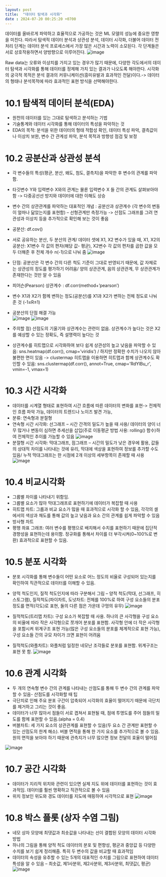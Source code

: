 ```yaml
---
layout: post
title:  "데이터 탐색과 시각화"
date : 2024-07-20 00:25:20 +0700
---
```

데이터를 올바르게 파악하고 효율적으로 가공하는 것은 ML 모델의 성능에 중요한 영향을 미친다. 
따라서 탐색적 데이터 분석과 상관성 분석, 데이터 시각화, 더불어 데이터 전처리 단계는 데이터 분석 프로세스에서 가장 많은 시간과 노력이 소모된다. 각 단계들은 서로 상호작용하면서 양방향으로 이루어진다. 
![image](https://github.com/user-attachments/assets/d6776d1b-496d-4ca3-9aa0-cd8049d9d93e)

 
Raw data는 오류와 이상치를 가지고 있는 경우가 많기 때문에, 다양한 각도에서의 데이터 탐색과 시각화를 통해 데이터를 정제해 가치 있는 결과가 나오도록 해야한다.
시각화의 궁극적 목적은 분석 결과의 커뮤니케이션(흥미유발과 효과적인 전달)이다.-> 데이터의 형태나 분석목적에 따라 효과적인 표현 방식을 선택해야한다.


# 10.1 탐색적 데이터 분석(EDA)
- 원천의 데이터를 있는 그대로 탐색하고 분석하는 기법
- 기술통계와 데이터 시각화를 통해 데이터의 특성을 파악하는 것
- EDA의 목적: 분석을 위한 데이터의 형태 적합성 확인, 데이터 특성 파악, 결측값이나 이상치 보완, 변수 간 관계성 파악, 분석 목적과 방향성 점검 및 보정

# 10.2 공분산과 상관성 분석
- 각 변수들의 특성(평균, 분산, 왜도, 첨도, 결측치)을 파악한 후 변수의 관계를 파악함. 
- 타깃변수 Y와 입력변수 X와의 관계는 물론 입력변수 X 들 간의 관계도 살펴보아야 함 -> 다중공선선 방지와 데이터에 대한 이해도 상승 
- 변수 간의 상관관계를 파악하는 대표적인 개념 : 공분산과 상관계수 (각 변수의 변동이 얼마나 닮았는지를 표현함) – 선형관계만 측정가능 -> 산점도 그래프를 그려 연관성과 이상치 등을 추가적으로 확인해 보는 것이 좋음

-	공분산: df.cov() 
-	서로 공유하는 분산, 두 분산의 관계/ 데이터 셋에 X1, X2 변수가 있을 때, X1, X2의 공분산: X1변수 각 값의 편차(해당 값- 평균), X2변수 각 값의 편차를 곱한 값을 모두 더해준 후 전체 개수 n(-1)으로 나눠 줌
![image](https://github.com/user-attachments/assets/4cc97bca-d1ff-4d6c-8331-43da14443eb2)
-	단점: 공분산은 각 변수 간의 다른 척도 기준이 그대로 반영되기 때문에, 값 자체로는 상관성의 정도를 평가하기 어려움/ 양의 상관관계, 음의 상관관계, 무 상관관계가 존재한다는 것만 알 수 있음 

-	피어슨(Pearson) 상관계수 : df.corr(method+’pearson’)
-	변수 X1과 X2가 함께 변하는 정도(공분산)를 X1과 X2가 변하는 전체 정도로 나눠준 것 (-1≤R≤1)
-	공분산의 단점 해결 가능  
![image](https://github.com/user-attachments/assets/016b1b6c-7ce2-4d1d-9236-dee540ede887)
![image](https://github.com/user-attachments/assets/40ff465f-d4b6-4559-bcfb-11800d686ca3)
-	주의할 점) 산점도의 기울기와 상관계수는 관련이 없음. 상관계수가 높다는 것은 X2를 예상할 수 있는 정확도, 즉 설명력이 높다는 것 
-	상관계수를 히트맵으로 시각화하여 보다 쉽게 상관성의 높고 낮음을 파악할 수 있음: sns.heatmap(df.corr(), cmap=’viridis’) / 하지만 정확한 수치가 나오지 않아 불편한 면이 있음 -> clustermap 히트맵을 이용하면 히트맵과 함께 상관계수도 확인할 수 있음:   sns.clustermap(df.corr(), annot=True, cmap='RdYlBu_r', vmin=-1, vmax=1)

# 10.3 시간 시각화
-	데이터를 시계열 형태로 표현하여 시간 흐름에 따른 데이터의 변화를 표현-> 전체적인 흐름 파악 가능, 데이터의 트렌드나 노이즈 발견 가능, 
-	분류: 연속형과 분절형
-	연속형 시간 시각화: 선그래프 – 시간 간격의 밀도가 높을 때 사용/ 데이터의 양이 너무 많거나 변동이 심하면 추세선을 삽입(주로 이동평균 방법 사용: rolling() 함수)하여 전체적인 추이를 가늠할 수 있음
![image](https://github.com/user-attachments/assets/fd8be2f3-8ccd-42a3-97a8-6993fa0a7ba7)
-	분절형 시간 시각화: 막대그래프, 점그래프 – 시간의 밀도가 낮은 경우에 활용, 값들의 상대적 차이를 나타내는 것에 유리, 막대에 색상을 표현하여 정보를 추가할 수도 있음/ 누적 막대그래프는 한 시점에 2개 이상의 세부항목이 존재할 때 사용
![image](https://github.com/user-attachments/assets/f092f0b9-81e8-496e-8ea8-3e30e61745bf)

# 10.4 비교시각화
-	그룹별 차이를 나타내기 위함임. 
-	그룹별 요소가 많아 막대그래프로 표현하기에 데이터가 복잡할 때 사용
-	히트맵 차트: 그룹과 비교 요소가 많을 때 효과적으로 시각화 할 수 있음, 각각의 셀에서의 색상과 채도를 통해 값의 높고 낮음과 요소 간의 관계를 쉽게 파악할 수 있음
-	방사형 차트
-	평행 좌표 그래프: 여러 변수를 평행으로 배치해서 수치를 표현하기 때문에 집단적 경향성을 표현하는데 용이함. 정규화를 통해서 차이를 더 부각시켜(0~100%로 변환) 효과적으로 표현할 수 있음.
	
# 10.5 분포 시각화
-	분포 시각화를 통해 변수들이 어떤 요소로 어느 정도의 비율로 구성되어 있는지를 확인하여 직관적으로 데이터를 이해할 수 있음.
-	양적 척도인지, 질적 척도인지에 따라 구분해서 그림 – 양적 척도(막대, 선그래프, 히스토그램), 질적척도(파이차트, 도넛차트: 전체를 100%로 하여 구성 요소들의 분포 정도를 면적(각도)로 표현, 둘의 다른 점은 가운데 구멍의 유무)
![image](https://github.com/user-attachments/assets/8aa9e1c7-e85d-4f97-afab-c1ea3673b634)

-	질적척도(트리맵 차트): 구성 요소가 복잡할 때 사용. 하나의 큰 사각형을 구성 요소의 비율에 따라 작은 사각형으로 쪼개어 분포를 표현함. 사각형 안에 더 작은 사각형을 포함시켜 위계구조 표현 가능(많은 구성 요소들의 분포를 체계적으로 표현 가능), 구성 요소들 간의 규모 차이가 크면 표현이 어려움
-	질적척도(와플차트): 와플처럼 일정한 네모난 조각들로 분포를 표현함. 위계구조는 표현 못 함. 
![image](https://github.com/user-attachments/assets/0514c6d3-6c4e-45a3-bb0c-af570b7138f1)


# 10.6 관계 시각화
-	두 개의 연속형 변수 간의 관계를 나타내는 산점도를 통해 두 변수 간의 관계를 파악할 수 있음- 산점도를 시각화할 때 팁
-	극단치로 인해 주요 분포 구간이 압축되어 시각화의 효율이 떨어지기 때문에 극단치를 제거하고 그리는 것이 좋음. 
-	데이터가 너무 많아서 점들이 서로 겹쳐서 표현될 때, 점에 투명도를 주어 점들의 밀도를 함께 표현할 수 있음.(alpha = 0.4)
-	버블차트: 세 가지 요소의 상관관계를 표현할 수 있음(두 요소 간 관계만 표현할 수 있는 산점도의 한계 해소). 버블 면적을 통해 한 가지 요소를 추가적으로 볼 수 있음. 원의 면적을 보아야 하기 때문에 관측지가 너무 많으면 정보 전달의 효율이 떨어짐

![image](https://github.com/user-attachments/assets/a6c40054-dd20-4d5f-8558-8b29569b25d5)

# 10.7 공간 시각화
-	데이터가 지리적 위치와 관련이 있으면 실제 지도 위에 데이터를 표현하는 것이 효과적임. 데이터를 훨씬 명확하고 직관적으로 볼 수 있음
-	위치 정보인 위도와 경도 데이터를 지도에 매핑하여 시각적으로 표현
![image](https://github.com/user-attachments/assets/f32b161a-4e93-451c-a963-3971e3cfd429)

# 10.8 박스 플롯 (상자 수염 그림)
-	네모 상자 모양에 최댓값과 최솟값을 나타내는 선이 결합된 모양의 데이터 시각화 방법
-	하나의 그림을 통해 양적 척도 데이터의 분포 및 편향성, 평균과 중앙값 등 다양한 수치를 보기 쉽게 정리해줌. 특히 두 변수의 값을 비교할 때 효과적임
-	데이터의 속성을 유추할 수 있는 5개의 대표적인 수치를 그림으로 표현하여 데이터 특성을 알 수 있음 – 최솟값, 제1사분위, 제2사분위, 제3사분위, 최댓값(, 평균)
![image](https://github.com/user-attachments/assets/c9824594-0871-4fc3-8f3c-466c25145291)

 


